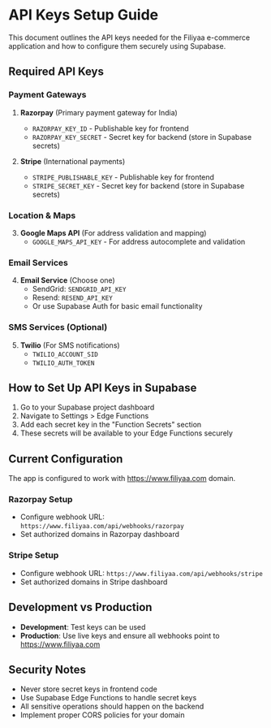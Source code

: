 
# API Keys Setup Guide

This document outlines the API keys needed for the Filiyaa e-commerce application and how to configure them securely using Supabase.

## Required API Keys

### Payment Gateways
1. **Razorpay** (Primary payment gateway for India)
   - `RAZORPAY_KEY_ID` - Publishable key for frontend
   - `RAZORPAY_KEY_SECRET` - Secret key for backend (store in Supabase secrets)

2. **Stripe** (International payments)
   - `STRIPE_PUBLISHABLE_KEY` - Publishable key for frontend
   - `STRIPE_SECRET_KEY` - Secret key for backend (store in Supabase secrets)

### Location & Maps
3. **Google Maps API** (For address validation and mapping)
   - `GOOGLE_MAPS_API_KEY` - For address autocomplete and validation

### Email Services
4. **Email Service** (Choose one)
   - SendGrid: `SENDGRID_API_KEY`
   - Resend: `RESEND_API_KEY`
   - Or use Supabase Auth for basic email functionality

### SMS Services (Optional)
5. **Twilio** (For SMS notifications)
   - `TWILIO_ACCOUNT_SID`
   - `TWILIO_AUTH_TOKEN`

## How to Set Up API Keys in Supabase

1. Go to your Supabase project dashboard
2. Navigate to Settings > Edge Functions
3. Add each secret key in the "Function Secrets" section
4. These secrets will be available to your Edge Functions securely

## Current Configuration

The app is configured to work with https://www.filiyaa.com domain.

### Razorpay Setup
- Configure webhook URL: `https://www.filiyaa.com/api/webhooks/razorpay`
- Set authorized domains in Razorpay dashboard

### Stripe Setup  
- Configure webhook URL: `https://www.filiyaa.com/api/webhooks/stripe`
- Set authorized domains in Stripe dashboard

## Development vs Production

- **Development**: Test keys can be used
- **Production**: Use live keys and ensure all webhooks point to https://www.filiyaa.com

## Security Notes

- Never store secret keys in frontend code
- Use Supabase Edge Functions to handle secret keys
- All sensitive operations should happen on the backend
- Implement proper CORS policies for your domain
